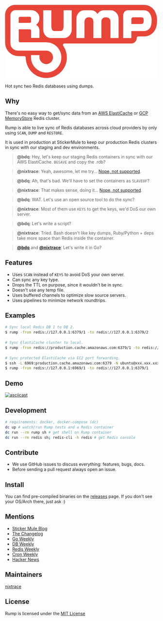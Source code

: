![Rump](img/logo.svg?raw=true)

Hot sync two Redis databases using dumps.

## Why

There's no easy way to get/sync data from an [AWS ElastiCache](https://docs.aws.amazon.com/AmazonElastiCache/latest/red-ug/RestrictedCommands.html) or [GCP MemoryStore](https://cloud.google.com/memorystore/docs/reference/redis-configs#blocked) Redis cluster.

Rump is able to live sync of Redis databases across cloud providers by only using `SCAN`, `DUMP` and `RESTORE`.

It is used in production at StickerMule to keep our production Redis clusters in sync with our staging and dev environments.

> **@bdq**: Hey, let's keep our staging Redis containers in sync with our AWS ElastiCache. `BGSAVE` and copy the .rdb?

>**@nixtrace**: Yeah, awesome, let me try... [Nope, not supported](http://docs.aws.amazon.com/AmazonElastiCache/latest/UserGuide/ClientConfig.RestrictedCommands.html).

>**@bdq**: Ah, that's bad. We'll have to set the containers as `SLAVEOF`?

>**@nixtrace**: That makes sense, doing it... [Nope, not supported](http://docs.aws.amazon.com/AmazonElastiCache/latest/UserGuide/ClientConfig.RestrictedCommands.html).

>**@bdq**: WAT. Let's use an open source tool to do the sync?

>**@nixtrace**: Most of them use `KEYS` to get the keys, we'd DoS our own server.

>**@bdq**: Let's write a script?

>**@nixtrace**: Tried. Bash doesn't like key dumps, Ruby/Python + deps take more space than Redis inside the container.

>**[@bdq](https://github.com/BDQ)** and **[@nixtrace](https://github.com/nixtrace)**: Let's write it in Go?



## Features

- Uses `SCAN` instead of `KEYS` to avoid DoS your own server.
- Can sync any key type.
- Drops the TTL on purpose, since it wouldn't be in sync.
- Doesn't use any temp file.
- Uses buffered channels to optimize slow source servers.
- Uses pipelines to minimize network roundtrips.

## Examples

```sh
# Sync local Redis DB 1 to DB 2.
$ rump -from redis://127.0.0.1:6379/1 -to redis://127.0.0.1:6379/2

# Sync ElastiCache cluster to local.
$ rump -from redis://production.cache.amazonaws.com:6379/1 -to redis://127.0.0.1:6379/1

# Sync protected ElastiCache via EC2 port forwarding.
$ ssh -L 6969:production.cache.amazonaws.com:6379 -N ubuntu@xxx.xxx.xxx.xxx &
$ rump -from redis://127.0.0.1:6969/1 -to redis://127.0.0.1:6379/1
```

## Demo

[![asciicast](https://asciinema.org/a/94355.png)](https://asciinema.org/a/94355)

## Development

```sh
# requirements: docker, docker-compose (dc)
dc up # watch/run Rump tests and a Redis container
dc run --rm rump sh # get shell on Rump container
dc run --rm redis sh; redis-cli -h redis # get Redis console
```

## Contribute

- We use GitHub issues to discuss everything: features, bugs, docs.
- Before sending a pull request always open an issue.

## Install

You can find pre-compiled binaries on the [releases](https://github.com/stickermule/rump/releases) page. If you don't see your OS/Arch there, just ask :)

## Mentions

- [Sticker Mule Blog](https://www.stickermule.com/blog/introducing-rump)
- [The Changelog](http://email.changelog.com/t/ViewEmail/t/13CBF627BB99BB74/)
- [Go Weekly](http://golangweekly.com/issues/138)
- [DB Weekly](http://dbweekly.com/issues/132)
- [Redis Weekly](http://redisweekly.com/archive/172.html)
- [Cron Weekly](https://www.cronweekly.com/issue-59/)
- [Hacker News](https://news.ycombinator.com/front?day=2016-12-05&p=2)

## Maintainers

[nixtrace](https://github.com/nixtrace)

## License

Rump is licensed under the [MIT License](https://opensource.org/licenses/MIT)
